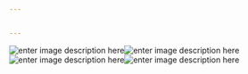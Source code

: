 ```yaml
---


---
```


<p><img src="https://ifileumodafoca.files.wordpress.com/2021/05/p54-1.png" alt="enter image description here"><img src="https://killagraalgfx.files.wordpress.com/2020/10/imdying-1.gif" alt="enter image description here"><img src="https://killagraalgfx.files.wordpress.com/2020/10/doneeeeeeeeeeeeeee.png" alt="enter image description here"><img src="https://ifileumodafoca.files.wordpress.com/2021/05/p53-1-2.png" alt="enter image description here"></p>

